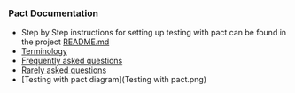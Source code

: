 ### Pact Documentation

* Step by Step instructions for setting up testing with pact can be found in the project [README.md](/README.md#usage)
* [Terminology](terminology.md)
* [Frequently asked questions](faq.md)
* [Rarely asked questions](raq.md)
* [Testing with pact diagram](Testing with pact.png)

